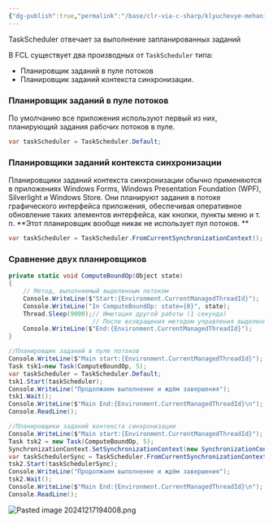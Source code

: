 ```yaml
---
{"dg-publish":true,"permalink":"/base/clr-via-c-sharp/klyuchevye-mehanizmy/mnogopotochnos/planirovshhiki-zadanij-task-scheduler/"}
---
```


TaskScheduler отвечает за выполнение запланированных заданий

В FCL существует два производных от `TaskScheduler` типа: 
- Планировщик заданий в пуле потоков
- Планировщик заданий контекста синхронизации. 


### Планировщик заданий в пуле потоков
По умолчанию все приложения используют первый из них, планирующий задания рабочих потоков в пуле. 
```csharp
var taskScheduler = TaskScheduler.Default;
```


### Планировщики заданий контекста синхронизации
Планировщики заданий контекста синхронизации обычно применяются в приложениях Windows Forms, Windows Presentation Foundation (WPF), Silverlight и Windows Store. Они планируют задания в потоке графического интерфейса приложения, обеспечивая оперативное обновление таких элементов интерфейса, как кнопки, пункты меню и т. п. **Этот планировщик вообще никак не использует пул потоков. **
```csharp
var taskScheduler = TaskScheduler.FromCurrentSynchronizationContext();
```


### Сравнение двух планировщиков

```csharp
private static void ComputeBoundOp(Object state)
{
	// Метод, выполняемый выделенным потоком
	Console.WriteLine($"Start:{Environment.CurrentManagedThreadId}");
	Console.WriteLine("In ComputeBoundOp: state={0}", state);
	Thread.Sleep(9000);// Имитация другой работы (1 секунда)
					   // После возвращения методом управления выделенный поток завершается
	Console.WriteLine($"End:{Environment.CurrentManagedThreadId}");
}

//Планировщик заданий в пуле потоков
Console.WriteLine($"Main start:{Environment.CurrentManagedThreadId}");
Task tsk1=new Task(ComputeBoundOp, 5);
var taskScheduler = TaskScheduler.Default;
tsk1.Start(taskScheduler);
Console.WriteLine("Продолжаем выполнение и ждём завершения");
tsk1.Wait();
Console.WriteLine($"Main End:{Environment.CurrentManagedThreadId}\n");
Console.ReadLine();

//Планировщики заданий контекста синхронизации
Console.WriteLine($"Main start:{Environment.CurrentManagedThreadId}");
Task tsk2 = new Task(ComputeBoundOp, 5);
SynchronizationContext.SetSynchronizationContext(new SynchronizationContext());
var taskSchedulerSync = TaskScheduler.FromCurrentSynchronizationContext();
tsk2.Start(taskSchedulerSync);
Console.WriteLine("Продолжаем выполнение и ждём завершения");
tsk2.Wait();
Console.WriteLine($"Main End:{Environment.CurrentManagedThreadId}\n");
Console.ReadLine();
```


![Pasted image 20241217194008.png](/img/user/Files/Image/Pasted%20image%2020241217194008.png)